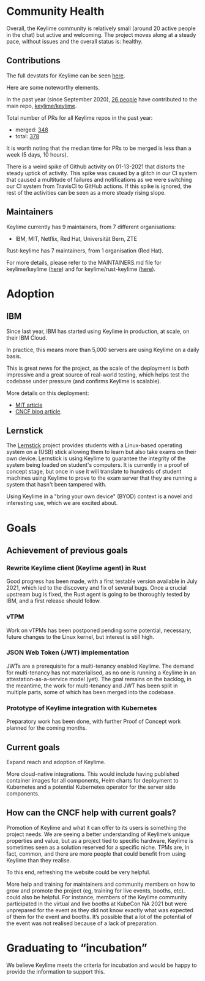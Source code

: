 # Community Health

Overall, the Keylime community is relatively small (around 20 active people in the chat) but active and welcoming. The project moves along at a steady pace, without issues and the overall status is: healthy.


## Contributions

The full devstats for Keylime can be seen [here](https://keylime.devstats.cncf.io/d/8/dashboards?orgId=1&refresh=15m).

Here are some noteworthy elements.

In the past year (since September 2020), [26 people](https://github.com/keylime/keylime/graphs/contributors) have contributed to the main repo, [keylime/keylime](https://github.com/keylime/keylime).

Total number of PRs for all Keylime repos in the past year:

* merged: [348](https://keylime.devstats.cncf.io/d/24/prs-merged-repository-groups?orgId=1)
* total: [378](https://keylime.devstats.cncf.io/d/15/new-prs-in-repository-groups?orgId=1&from=now-1y&to=now)

It is worth noting that the median time for PRs to be merged is less than a week (5 days, 10 hours).

There is a weird spike of Github activity on 01-13-2021 that distorts the steady uptick of activity. This spike was caused by a glitch in our CI system that caused a multitude of failures and notifications as we were switching our CI system from TravisCI to GitHub actions. If this spike is ignored, the rest of the activities can be seen as a more steady rising slope.


## Maintainers

Keylime currently has 9 maintainers, from 7 different organisations:
- IBM, MIT, Netflix, Red Hat, Universität Bern, ZTE

Rust-keylime has 7 maintainers, from 1 organisation (Red Hat).

For more details, please refer to the MAINTAINERS.md file for keylime/keylime ([here](https://github.com/keylime/keylime/blob/master/MAINTAINERS.md)) and for keylime/rust-keylime ([here](https://github.com/keylime/rust-keylime/blob/master/MAINTAINERS)).


# Adoption

## IBM

Since last year, IBM has started using Keylime in production, at scale, on their IBM Cloud.

In practice, this means more than 5,000 servers are using Keylime on a daily basis.

This is great news for the project, as the scale of the deployment is both
impressive and a great source of real-world testing, which helps test the
codebase under pressure (and confirms Keylime is scalable).

More details on this deployment:
- [MIT article](https://news.mit.edu/2021/keylime-security-software-deployed-ibm-cloud-0727)
- [CNCF blog article](https://www.cncf.io/blog/2021/07/06/ibm-implements-remote-attestation-on-linux-with-a-hardware-root-of-trust-using-keylime/).

## Lernstick

The
[Lernstick](https://www.digitale-nachhaltigkeit.unibe.ch/services_and_support/lernstick/index_eng.html)
project provides students with a Linux-based operating system on a (USB) stick
allowing them to learn but also take exams on their own device. Lernstick is
using Keylime to guarantee the integrity of the system being loaded on student's
computers. It is currently in a proof of concept stage, but once in use it will
translate to hundreds of student machines using Keylime to prove to the exam
server that they are running a system that hasn't been tampered with.

Using Keylime in a "bring your own device" (BYOD) context is a novel and interesting use, which we are excited about. 

# Goals


## Achievement of previous goals


### Rewrite Keylime client (Keylime agent) in Rust

Good progress has been made, with a first testable version available in July 2021, which led to the discovery and fix of several bugs. Once a crucial upstream bug is fixed, the Rust agent is going to be thoroughly tested by IBM, and a first release should follow.


### vTPM

Work on vTPMs has been postponed pending some potential, necessary, future changes to the Linux kernel, but interest is still high.


### JSON Web Token (JWT) implementation

JWTs are a prerequisite for a multi-tenancy enabled Keylime. The demand for multi-tenancy has not materialised, as no one is running a Keylime in an attestation-as-a-service model (yet). The goal remains on the backlog, in the meantime, the work for multi-tenancy and JWT has been split in multiple parts, some of which has been merged into the codebase.


### Prototype of Keylime integration with Kubernetes

Preparatory work has been done, with further Proof of Concept work planned for the coming months.


## Current goals

Expand reach and adoption of Keylime.

More cloud-native integrations. This would include having published container images for all components, Helm charts for deployment to Kubernetes and a potential Kubernetes operator for the server side components.


## How can the CNCF help with current goals?

Promotion of Keylime and what it can offer to its users is something the project needs. We are seeing a better understanding of Keylime’s unique properties and value, but as a project tied to specific hardware, Keylime is sometimes seen as a solution reserved for a specific niche. TPMs are, in fact, common, and there are more people that could benefit from using Keylime than they realise.

To this end, refreshing the website could be very helpful.

More help and training for maintainers and community members on how to grow and promote the project (eg, training for live events, booths, etc). could also be helpful. For instance, members of the Keylime community participated in the virtual and live booths at KubeCon NA 2021 but were unprepared for the event as they did not know exactly what was expected of them for the event and booths. It’s possible that a lot of the potential of the event was not realised because of a lack of preparation.


# Graduating to “incubation”

We believe Keylime meets the criteria for incubation and would be happy to provide the information to support this.

